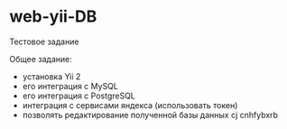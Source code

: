 # web-yii-DB
Тестовое задание

Общее задание:
 - установка Yii 2
 - его интеграция с MySQL
 - его интеграция с PostgreSQL
 - интеграция с сервисами яндекса (использовать токен)
 - позволять редактирование полученной базы данных cj cnhfybxrb